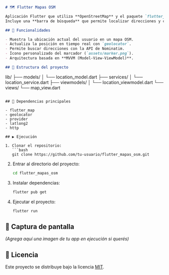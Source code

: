 ```markdown
# 🗺️ Flutter Mapas OSM

Aplicación Flutter que utiliza **OpenStreetMap** y el paquete `flutter_map` para mostrar un mapa con la ubicación actual del usuario.  
Incluye una **barra de búsqueda** que permite localizar direcciones y centrar el mapa en el resultado.

## 🚀 Funcionalidades

- Muestra la ubicación actual del usuario en un mapa OSM.  
- Actualiza la posición en tiempo real con `geolocator`.  
- Permite buscar direcciones con la API de Nominatim.  
- Ícono personalizado del marcador (`assets/marker.png`).  
- Arquitectura basada en **MVVM (Model-View-ViewModel)**.  

## 🧱 Estructura del proyecto

```

lib/
├── models/
│   └── location_model.dart
├── services/
│   └── location_service.dart
├── viewmodels/
│   └── location_viewmodel.dart
└── views/
└── map_view.dart

````

## 🧩 Dependencias principales

- flutter_map  
- geolocator  
- provider  
- latlong2  
- http  

## ▶️ Ejecución

1. Clonar el repositorio:  
   ```bash
   git clone https://github.com/tu-usuario/flutter_mapas_osm.git
````

2. Entrar al directorio del proyecto:

   ```bash
   cd flutter_mapas_osm
   ```
3. Instalar dependencias:

   ```bash
   flutter pub get
   ```
4. Ejecutar el proyecto:

   ```bash
   flutter run
   ```

## 📸 Captura de pantalla

*(Agrega aquí una imagen de tu app en ejecución si querés)*

## 📜 Licencia

Este proyecto se distribuye bajo la licencia [MIT](LICENSE).

```
```
